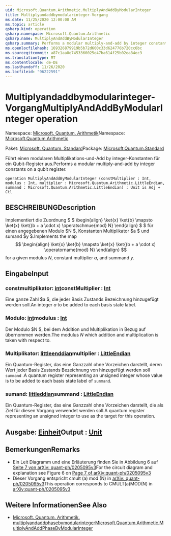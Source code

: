 ```yaml
---
uid: Microsoft.Quantum.Arithmetic.MultiplyAndAddByModularInteger
title: Multiplyandaddbymodularinteger-Vorgang
ms.date: 11/25/2020 12:00:00 AM
ms.topic: article
qsharp.kind: operation
qsharp.namespace: Microsoft.Quantum.Arithmetic
qsharp.name: MultiplyAndAddByModularInteger
qsharp.summary: Performs a modular multiply-and-add by integer constants on a qubit register.
ms.openlocfilehash: 169326879919b5b72d600c33d624776b720cc6bc
ms.sourcegitcommit: a87c1aa8e7453360025e47ba614f25b02ea84ec3
ms.translationtype: MT
ms.contentlocale: de-DE
ms.lasthandoff: 11/26/2020
ms.locfileid: "96222591"
---
```

# <a name="multiplyandaddbymodularinteger-operation"></a><span data-ttu-id="a26d6-102">Multiplyandaddbymodularinteger-Vorgang</span><span class="sxs-lookup"><span data-stu-id="a26d6-102">MultiplyAndAddByModularInteger operation</span></span>

<span data-ttu-id="a26d6-103">Namespace: [Microsoft. Quantum. Arithmetik](xref:Microsoft.Quantum.Arithmetic)</span><span class="sxs-lookup"><span data-stu-id="a26d6-103">Namespace: [Microsoft.Quantum.Arithmetic](xref:Microsoft.Quantum.Arithmetic)</span></span>

<span data-ttu-id="a26d6-104">Paket: [Microsoft. Quantum. Standard](https://nuget.org/packages/Microsoft.Quantum.Standard)</span><span class="sxs-lookup"><span data-stu-id="a26d6-104">Package: [Microsoft.Quantum.Standard](https://nuget.org/packages/Microsoft.Quantum.Standard)</span></span>


<span data-ttu-id="a26d6-105">Führt einen modularen Multiplikations-und-Add by integer-Konstanten für ein Qubit-Register aus.</span><span class="sxs-lookup"><span data-stu-id="a26d6-105">Performs a modular multiply-and-add by integer constants on a qubit register.</span></span>

```qsharp
operation MultiplyAndAddByModularInteger (constMultiplier : Int, modulus : Int, multiplier : Microsoft.Quantum.Arithmetic.LittleEndian, summand : Microsoft.Quantum.Arithmetic.LittleEndian) : Unit is Adj + Ctl
```


## <a name="description"></a><span data-ttu-id="a26d6-106">BESCHREIBUNG</span><span class="sxs-lookup"><span data-stu-id="a26d6-106">Description</span></span>

<span data-ttu-id="a26d6-107">Implementiert die Zuordnung $ $ \begin{align} \ket{x} \ket{b} \mapsto \ket{x} \ket{(b + a \cdot x) \operatschmue{mod} N} \end{align} $ $ für einen angegebenen Modulo $N $, Konstanten Multiplikator $a $ und sumand $y $.</span><span class="sxs-lookup"><span data-stu-id="a26d6-107">Implements the map $$ \begin{align} \ket{x} \ket{b} \mapsto \ket{x} \ket{(b + a \cdot x) \operatorname{mod} N} \end{align} $$ for a given modulus $N$, constant multiplier $a$, and summand $y$.</span></span>

## <a name="input"></a><span data-ttu-id="a26d6-108">Eingabe</span><span class="sxs-lookup"><span data-stu-id="a26d6-108">Input</span></span>

### <a name="constmultiplier--int"></a><span data-ttu-id="a26d6-109">constmultiplikator: [int](xref:microsoft.quantum.lang-ref.int)</span><span class="sxs-lookup"><span data-stu-id="a26d6-109">constMultiplier : [Int](xref:microsoft.quantum.lang-ref.int)</span></span>

<span data-ttu-id="a26d6-110">Eine ganze Zahl $a $, die jeder Basis Zustands Bezeichnung hinzugefügt werden soll.</span><span class="sxs-lookup"><span data-stu-id="a26d6-110">An integer $a$ to be added to each basis state label.</span></span>


### <a name="modulus--int"></a><span data-ttu-id="a26d6-111">Modulo: [int](xref:microsoft.quantum.lang-ref.int)</span><span class="sxs-lookup"><span data-stu-id="a26d6-111">modulus : [Int](xref:microsoft.quantum.lang-ref.int)</span></span>

<span data-ttu-id="a26d6-112">Der Modulo $N $, bei dem Addition und Multiplikation in Bezug auf übernommen werden.</span><span class="sxs-lookup"><span data-stu-id="a26d6-112">The modulus $N$ which addition and multiplication is taken with respect to.</span></span>


### <a name="multiplier--littleendian"></a><span data-ttu-id="a26d6-113">Multiplikator: [littleenddian](xref:Microsoft.Quantum.Arithmetic.LittleEndian)</span><span class="sxs-lookup"><span data-stu-id="a26d6-113">multiplier : [LittleEndian](xref:Microsoft.Quantum.Arithmetic.LittleEndian)</span></span>

<span data-ttu-id="a26d6-114">Ein Quantum-Register, das eine Ganzzahl ohne Vorzeichen darstellt, deren Wert jeder Basis Zustands Bezeichnung von hinzugefügt werden soll `summand` .</span><span class="sxs-lookup"><span data-stu-id="a26d6-114">A quantum register representing an unsigned integer whose value is to be added to each basis state label of `summand`.</span></span>


### <a name="summand--littleendian"></a><span data-ttu-id="a26d6-115">sumand: [littleddian](xref:Microsoft.Quantum.Arithmetic.LittleEndian)</span><span class="sxs-lookup"><span data-stu-id="a26d6-115">summand : [LittleEndian](xref:Microsoft.Quantum.Arithmetic.LittleEndian)</span></span>

<span data-ttu-id="a26d6-116">Ein Quantum-Register, das eine Ganzzahl ohne Vorzeichen darstellt, die als Ziel für diesen Vorgang verwendet werden soll.</span><span class="sxs-lookup"><span data-stu-id="a26d6-116">A quantum register representing an unsigned integer to use as the target for this operation.</span></span>



## <a name="output--unit"></a><span data-ttu-id="a26d6-117">Ausgabe: [Einheit](xref:microsoft.quantum.lang-ref.unit)</span><span class="sxs-lookup"><span data-stu-id="a26d6-117">Output : [Unit](xref:microsoft.quantum.lang-ref.unit)</span></span>



## <a name="remarks"></a><span data-ttu-id="a26d6-118">Bemerkungen</span><span class="sxs-lookup"><span data-stu-id="a26d6-118">Remarks</span></span>

- <span data-ttu-id="a26d6-119">Ein Leit Diagramm und eine Erläuterung finden Sie in Abbildung 6 auf [Seite 7 von arXiv: quant-ph/0205095v3](https://arxiv.org/pdf/quant-ph/0205095v3.pdf#page=7)</span><span class="sxs-lookup"><span data-stu-id="a26d6-119">For the circuit diagram and explanation see Figure 6 on [Page 7 of arXiv:quant-ph/0205095v3](https://arxiv.org/pdf/quant-ph/0205095v3.pdf#page=7)</span></span>
- <span data-ttu-id="a26d6-120">Dieser Vorgang entspricht cmult (a) mod (N) in [arXiv: quant-ph/0205095v3](https://arxiv.org/pdf/quant-ph/0205095v3.pdf)</span><span class="sxs-lookup"><span data-stu-id="a26d6-120">This operation corresponds to CMULT(a)MOD(N) in [arXiv:quant-ph/0205095v3](https://arxiv.org/pdf/quant-ph/0205095v3.pdf)</span></span>

## <a name="see-also"></a><span data-ttu-id="a26d6-121">Weitere Informationen</span><span class="sxs-lookup"><span data-stu-id="a26d6-121">See Also</span></span>

- [<span data-ttu-id="a26d6-122">Microsoft. Quantum. Arithmetik. multiplyandaddphasebymodularinteger</span><span class="sxs-lookup"><span data-stu-id="a26d6-122">Microsoft.Quantum.Arithmetic.MultiplyAndAddPhaseByModularInteger</span></span>](xref:Microsoft.Quantum.Arithmetic.MultiplyAndAddPhaseByModularInteger)